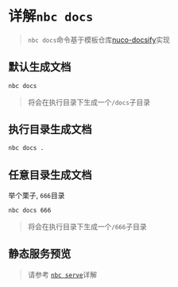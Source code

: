# 详解`nbc docs`

> `nbc docs`命令基于模板仓库[nuco-docsify](https://github.com/NucoTech/nuco-docsify)实现

## 默认生成文档

```bash
nbc docs
```

> 将会在执行目录下生成一个`/docs`子目录

## 执行目录生成文档

```bash
nbc docs .
```

## 任意目录生成文档

举个栗子, `666`目录

```bash
nbc docs 666
```

> 将会在执行目录下生成一个`/666`子目录

## 静态服务预览

> 请参考 [`nbc serve`](content/serve.md)详解
